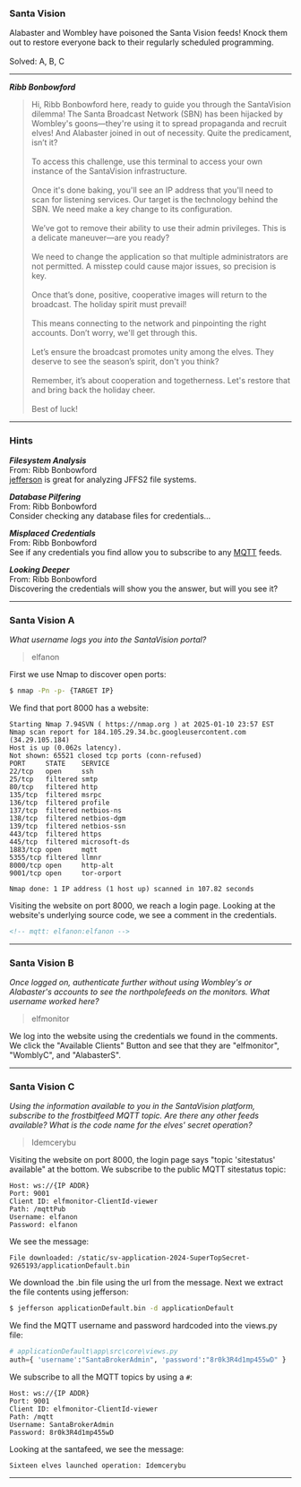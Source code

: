 ### Santa Vision
Alabaster and Wombley have poisoned the Santa Vision feeds! Knock them out to restore everyone back to
their regularly scheduled programming.<br><br>
Solved: A, B, C

---

***Ribb Bonbowford***
> Hi, Ribb Bonbowford here, ready to guide you through the SantaVision dilemma!
The Santa Broadcast Network (SBN) has been hijacked by Wombley's goons—they're using it to spread
propaganda and recruit elves! And Alabaster joined in out of necessity. Quite the predicament, isn’t it?<br><br>
To access this challenge, use this terminal to access your own instance of the SantaVision infrastructure.<br><br>
Once it's done baking, you'll see an IP address that you'll need to scan for listening services.
Our target is the technology behind the SBN. We need make a key change to its configuration.<br><br>
We’ve got to remove their ability to use their admin privileges. This is a delicate maneuver—are you ready?<br><br>
We need to change the application so that multiple administrators are not permitted. A misstep could
cause major issues, so precision is key.<br><br>
Once that’s done, positive, cooperative images will return to the broadcast. The holiday spirit must prevail!<br><br>
This means connecting to the network and pinpointing the right accounts. Don’t worry, we'll get through this.<br><br>
Let’s ensure the broadcast promotes unity among the elves. They deserve to see the season’s spirit, don't you think?<br><br>
Remember, it’s about cooperation and togetherness. Let's restore that and bring back the holiday cheer.<br><br>
Best of luck!

---

### Hints

***Filesystem Analysis***<br>
From: Ribb Bonbowford<br>
[jefferson](https://github.com/onekey-sec/jefferson/) is great for analyzing JFFS2 file systems.

***Database Pilfering***<br>
From: Ribb Bonbowford<br>
Consider checking any database files for credentials...

***Misplaced Credentials***<br>
From: Ribb Bonbowford<br>
See if any credentials you find allow you to subscribe to any [MQTT](https://en.wikipedia.org/wiki/MQTT) feeds.

***Looking Deeper***<br>
From: Ribb Bonbowford<br>
Discovering the credentials will show you the answer, but will you see it?

---

### Santa Vision A
*What username logs you into the SantaVision portal?*
> elfanon

First we use Nmap to discover open ports:

```bash
$ nmap -Pn -p- {TARGET IP}
```

We find that port 8000 has a website:

```
Starting Nmap 7.94SVN ( https://nmap.org ) at 2025-01-10 23:57 EST
Nmap scan report for 184.105.29.34.bc.googleusercontent.com (34.29.105.184)
Host is up (0.062s latency).
Not shown: 65521 closed tcp ports (conn-refused)
PORT     STATE    SERVICE
22/tcp   open     ssh
25/tcp   filtered smtp
80/tcp   filtered http
135/tcp  filtered msrpc
136/tcp  filtered profile
137/tcp  filtered netbios-ns
138/tcp  filtered netbios-dgm
139/tcp  filtered netbios-ssn
443/tcp  filtered https
445/tcp  filtered microsoft-ds
1883/tcp open     mqtt
5355/tcp filtered llmnr
8000/tcp open     http-alt
9001/tcp open     tor-orport

Nmap done: 1 IP address (1 host up) scanned in 107.82 seconds
```

Visiting the website on port 8000, we reach a login page. Looking at the website's underlying source code, we see a comment in the credentials.

```html
<!-- mqtt: elfanon:elfanon -->
```

---

### Santa Vision B
*Once logged on, authenticate further without using Wombley's or Alabaster's accounts to see the
northpolefeeds on the monitors. What username worked here?*
> elfmonitor

We log into the website using the credentials we found in the comments. We click the "Available Clients" Button and see that they are "elfmonitor", "WomblyC", and "AlabasterS".

---

### Santa Vision C
*Using the information available to you in the SantaVision platform, subscribe to the frostbitfeed MQTT topic. Are there any other feeds available? What is the code name for the elves' secret operation?*
> Idemcerybu

Visiting the website on port 8000, the login page says "topic 'sitestatus' available" at the bottom. We subscribe to the public MQTT sitestatus topic:

```
Host: ws://{IP ADDR}
Port: 9001
Client ID: elfmonitor-ClientId-viewer
Path: /mqttPub
Username: elfanon
Password: elfanon
```

We see the message:

```
File downloaded: /static/sv-application-2024-SuperTopSecret-9265193/applicationDefault.bin
```

We download the .bin file using the url from the message. Next we extract the file contents using jefferson:

```bash
$ jefferson applicationDefault.bin -d applicationDefault
```

We find the MQTT username and password hardcoded into the views.py file:

```python
# applicationDefault\app\src\core\views.py
auth={ 'username':"SantaBrokerAdmin", 'password':"8r0k3R4d1mp455wD" }
```

We subscribe to all the MQTT topics by using a `#`:

```
Host: ws://{IP ADDR}
Port: 9001
Client ID: elfmonitor-ClientId-viewer
Path: /mqtt
Username: SantaBrokerAdmin
Password: 8r0k3R4d1mp455wD
```

Looking at the santafeed, we see the message:

```
Sixteen elves launched operation: Idemcerybu
```
---